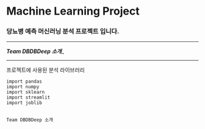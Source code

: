 # Machine Learning Project
### 당뇨병 예측 머신러닝 분석 프로젝트 입니다.
---

___Team DBDBDeep 소개____


---

프로젝트에 사용된 분석 라이브러리

```
import pandas
import numpy
import sklearn
import streamlit
import joblib


Team DBDBDeep 소개

